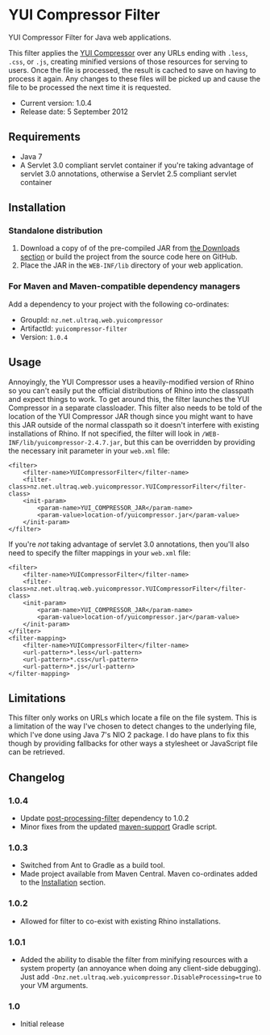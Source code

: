 
YUI Compressor Filter
=====================

YUI Compressor Filter for Java web applications.

This filter applies the [YUI Compressor](http://developer.yahoo.com/yui/compressor/)
over any URLs ending with `.less`, `.css`, or `.js`, creating minified versions
of those resources for serving to users.  Once the file is processed, the result
is cached to save on having to process it again.  Any changes to these files
will be picked up and cause the file to be processed the next time it is
requested.

 - Current version: 1.0.4
 - Release date: 5 September 2012


Requirements
------------

 - Java 7
 - A Servlet 3.0 compliant servlet container if you're taking advantage of
   servlet 3.0 annotations, otherwise a Servlet 2.5 compliant servlet container


Installation
------------

### Standalone distribution
1. Download a copy of of the pre-compiled JAR from [the Downloads section](yuicompressor-filter/downloads)
   or build the project from the source code here on GitHub.
2. Place the JAR in the `WEB-INF/lib` directory of your web application.

### For Maven and Maven-compatible dependency managers
Add a dependency to your project with the following co-ordinates:

 - GroupId: `nz.net.ultraq.web.yuicompressor`
 - ArtifactId: `yuicompressor-filter`
 - Version: `1.0.4`


Usage
-----

Annoyingly, the YUI Compressor uses a heavily-modified version of Rhino so you
can't easily put the official distributions of Rhino into the classpath and
expect things to work.  To get around this, the filter launches the YUI
Compressor in a separate classloader.  This filter also needs to be told of the
location of the YUI Compressor JAR though since you might want to have this JAR
outside of the normal classpath so it doesn't interfere with existing
installations of Rhino.  If not specified, the filter will look in `/WEB-INF/lib/yuicompressor-2.4.7.jar`,
but this can be overridden by providing the necessary init parameter in your `web.xml`
file:

	<filter>
		<filter-name>YUICompressorFilter</filter-name>
		<filter-class>nz.net.ultraq.web.yuicompressor.YUICompressorFilter</filter-class>
		<init-param>
			<param-name>YUI_COMPRESSOR_JAR</param-name>
			<param-value>location-of/yuicompressor.jar</param-value>
		</init-param>
	</filter>

If you're _not_ taking advantage of servlet 3.0 annotations, then you'll also
need to specify the filter mappings in your `web.xml` file:

	<filter>
		<filter-name>YUICompressorFilter</filter-name>
		<filter-class>nz.net.ultraq.web.yuicompressor.YUICompressorFilter</filter-class>
		<init-param>
			<param-name>YUI_COMPRESSOR_JAR</param-name>
			<param-value>location-of/yuicompressor.jar</param-value>
		</init-param>
	</filter>
	<filter-mapping>
		<filter-name>YUICompressorFilter</filter-name>
		<url-pattern>*.less</url-pattern>
		<url-pattern>*.css</url-pattern>
		<url-pattern>*.js</url-pattern>
	</filter-mapping>


Limitations
-----------

This filter only works on URLs which locate a file on the file system.  This is
a limitation of the way I've chosen to detect changes to the underlying file,
which I've done using Java 7's NIO 2 package.  I do have plans to fix this
though by providing fallbacks for other ways a stylesheet or JavaScript file can
be retrieved.


Changelog
---------

### 1.0.4
 - Update [post-processing-filter](https://github.com/ultraq/post-processing-filter)
   dependency to 1.0.2
 - Minor fixes from the updated [maven-support](https://github.com/ultraq/gradle-support)
   Gradle script.

### 1.0.3
 - Switched from Ant to Gradle as a build tool.
 - Made project available from Maven Central.  Maven co-ordinates added to the
   [Installation](#installation) section.

### 1.0.2
 - Allowed for filter to co-exist with existing Rhino installations.

### 1.0.1
 - Added the ability to disable the filter from minifying resources with a
   system property (an annoyance when doing any client-side debugging).  Just
   add `-Dnz.net.ultraq.web.yuicompressor.DisableProcessing=true` to your VM
   arguments.

### 1.0
 - Initial release
